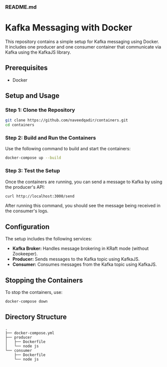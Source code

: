 ### README.md

# Kafka Messaging with Docker

This repository contains a simple setup for Kafka messaging using Docker. It includes one producer and one consumer container that communicate via Kafka using the KafkaJS library.

## Prerequisites

- Docker

## Setup and Usage

### Step 1: Clone the Repository

```bash
git clone https://github.com/naveedqadir/containers.git
cd containers
```

### Step 2: Build and Run the Containers

Use the following command to build and start the containers:

```bash
docker-compose up --build
```

### Step 3: Test the Setup

Once the containers are running, you can send a message to Kafka by using the producer's API:

```bash
curl http://localhost:3000/send
```

After running this command, you should see the message being received in the consumer's logs.

## Configuration

The setup includes the following services:
- **Kafka Broker:** Handles message brokering in KRaft mode (without Zookeeper).
- **Producer:** Sends messages to the Kafka topic using KafkaJS.
- **Consumer:** Consumes messages from the Kafka topic using KafkaJS.

## Stopping the Containers

To stop the containers, use:

```bash
docker-compose down
```

## Directory Structure

```
.
├── docker-compose.yml
├── producer
│   ├── Dockerfile
│   └── node js
└── consumer
    ├── Dockerfile
    └── node js
```
